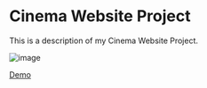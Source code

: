 # Cinema Website Project

This is a description of my Cinema Website Project.

![image](https://github.com/DeisnerMedia/Gaunrmaxx/assets/71188924/14c00557-88c5-4311-b372-39ce20321c28)

<a id="demo" target="_blank" href="https://gaunrmaxx.deisnermedia.de">Demo</a>
